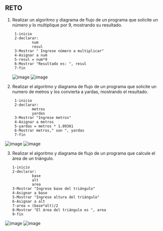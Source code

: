 ## RETO
1. Realizar un algoritmo y diagrama de flujo de un programa que solicite un número y lo multiplique por 9, mostrando su resultado.

        1-inicio
        2-declarar:
                num
                resul
        3-Mostrar " Ingrese número a multiplicar"
        4-Asignar a num
        5-resul = num*9
        6-Mostrar "Resultado es: ", resul
        7-fin 
     ![image](https://user-images.githubusercontent.com/113545552/191579288-73cbe459-4fc4-4977-b10f-bbb56f194d67.png)
     ![image](https://user-images.githubusercontent.com/113545552/191580799-6860fa99-7dfd-4e8a-94cb-d36c79b29463.png)

    

2. Realizar el algoritmo y diagrama de flujo de un programa que solicite un numero de metros y los convierta a yardas, mostrando el resultado.
      
        1-inicio
        2-declarar:
                metros
                yardas
        3-Mostrar "Ingrese metros"
        4-Asignar a metros
        5-yardas = metros * 1.09361
        6-Mostrar metros," son ", yardas
        7-fin
![image](https://user-images.githubusercontent.com/113545552/191582148-56155679-342e-4126-be54-f052955cb832.png)
![image](https://user-images.githubusercontent.com/113545552/191582201-295a8531-5a7e-462c-9dcc-600dddecfa73.png)


3. Realizar el algoritmo y diagrama de flujo de un programa que calcule el área de un triángulo.

       1-inicio
       2-declarar:
                base
                alt
                area
       3-Mostrar "Ingrese base del triángulo"
       4-Asignar a base
       5-Mostrar "Ingrese altura del triángulo"
       6-Asignar a alt
       7-area = (base*alt)/2
       8-Mostrar "El área del triángulo es ", area
       9-fin
         
 ![image](https://user-images.githubusercontent.com/113545552/191584275-2ecfbd15-6ea9-4d38-b1f3-15cf0ce5105d.png)
 ![image](https://user-images.githubusercontent.com/113545552/191584314-626a0807-911e-4042-9d26-770ccbff525f.png)
    
       
       
       
       
       
       
       
       
       
       
       
       
